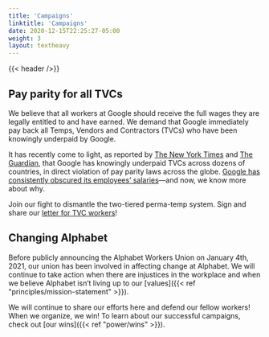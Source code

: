 ```yaml
---
title: 'Campaigns'
linktitle: 'Campaigns'
date: 2020-12-15T22:25:27-05:00
weight: 3
layout: textheavy
---
```


{{< header />}}

## Pay parity for all TVCs

We believe that all workers at Google should receive the full wages they are legally entitled to and have earned. We demand that Google immediately pay back all Temps, Vendors and Contractors (TVCs) who have been knowingly underpaid by Google. 

It has recently come to light, as reported by [The New York Times](https://www.nytimes.com/2021/09/10/technology/google-temporary-workers-labor-laws-pay.html) and [The Guardian](https://www.theguardian.com/technology/2021/sep/10/google-underpaid-workers-illegal-pay-disparity-documents), that Google has knowingly underpaid TVCs across dozens of countries, in direct violation of pay parity laws across the globe. [Google has consistently obscured its employees’ salaries](https://www.vox.com/recode/2019/5/31/18644866/google-contractors-pay-ratings-glassdoor)—and now, we know more about why. 

Join our fight to dismantle the two-tiered perma-temp system. Sign and share our [letter for TVC workers](https://payparity.org/)!

## Changing Alphabet

Before publicly announcing the Alphabet Workers Union on January 4th, 2021, our union has been involved in affecting change at Alphabet. We will continue to take action when there are injustices in the workplace and when we believe Alphabet isn’t living up to our [values]({{< ref "principles/mission-statement" >}}).

We will continue to share our efforts here and defend our fellow workers! When we organize, we win! To learn about our successful campaigns, check out [our wins]({{< ref "power/wins" >}}).
